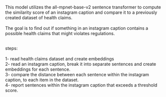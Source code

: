 This model utilizes the all-mpnet-base-v2 sentence transformer to compute the similarity score of an instagram caption and compare it to a previously created dataset of health claims. </br></br>
The goal is to find out if something in an instagram caption contains a possible health claims that might violates regulations.</br></br>

steps:</br></br>
1- read health claims dataset and create embeddings</br>
2- read an instagram caption, break it into separate sentences and create embeddings for each sentence.</br>
3- compare the distance between each sentence within the instagram caption, to each item in the dataset. </br>
4- report sentences within the instagram caption that exceeds a threshold score.</br>
